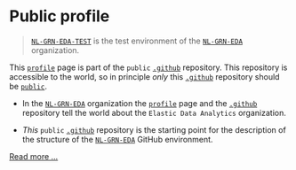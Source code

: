 # Public profile

> [`NL-GRN-EDA-TEST`](https://github.com/NL-GRN-EDA-TEST) is the test environment of the [`NL-GRN-EDA`](https://github.com/NL-GRN-EDA) organization.

This [`profile`](https://github.com/NL-GRN-EDA-TEST/.github/profile/README.md) page is part of the `public` [`.github`](https://github.com/NL-GRN-EDA-TEST/.github) repository. This repository is accessible to the world, so in principle *only* this [`.github`](https://github.com/NL-GRN-EDA-TEST/.github) repository should be [`public`](https://github.com/NL-GRN-EDA-TEST/.github). 

- In the [`NL-GRN-EDA`](https://github.com/NL-GRN-EDA) organization the [`profile`](https://github.com/NL-GRN-EDA/.github/profile/README.md) page and the
[`.github`](https://github.com/NL-GRN-EDA/.github) repository tell the world about the `Elastic Data Analytics` organization. 

- *This* `public` [`.github`](https://github.com/NL-GRN-EDA-TEST/.github) repository is the starting point for the description of the structure of the
[`NL-GRN-EDA`](https://github.com/NL-GRN-EDA) GitHub environment.

[Read more ...](https://github.com/NL-GRN-EDA-TEST/.github)
